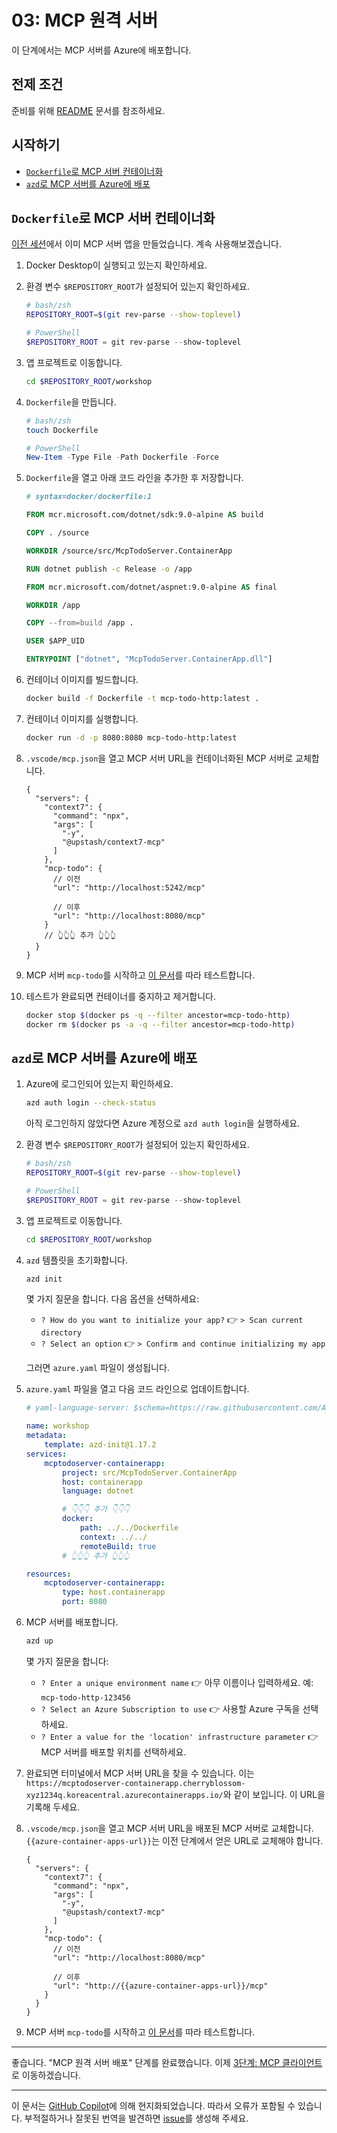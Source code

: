 # 03: MCP 원격 서버

이 단계에서는 MCP 서버를 Azure에 배포합니다.

## 전제 조건

준비를 위해 [README](../README.md#전제-조건) 문서를 참조하세요.

## 시작하기

- [`Dockerfile`로 MCP 서버 컨테이너화](#dockerfile로-mcp-서버-컨테이너화)
- [`azd`로 MCP 서버를 Azure에 배포](#azd로-mcp-서버를-azure에-배포)

## `Dockerfile`로 MCP 서버 컨테이너화

[이전 세션](./01-mcp-server.md)에서 이미 MCP 서버 앱을 만들었습니다. 계속 사용해보겠습니다.

1. Docker Desktop이 실행되고 있는지 확인하세요.
1. 환경 변수 `$REPOSITORY_ROOT`가 설정되어 있는지 확인하세요.

   ```bash
   # bash/zsh
   REPOSITORY_ROOT=$(git rev-parse --show-toplevel)
   ```

   ```powershell
   # PowerShell
   $REPOSITORY_ROOT = git rev-parse --show-toplevel
   ```

1. 앱 프로젝트로 이동합니다.

    ```bash
    cd $REPOSITORY_ROOT/workshop
    ```

1. `Dockerfile`을 만듭니다.

    ```bash
    # bash/zsh
    touch Dockerfile
    ```

    ```powershell
    # PowerShell
    New-Item -Type File -Path Dockerfile -Force
    ```

1. `Dockerfile`을 열고 아래 코드 라인을 추가한 후 저장합니다.

    ```dockerfile
    # syntax=docker/dockerfile:1
    
    FROM mcr.microsoft.com/dotnet/sdk:9.0-alpine AS build
    
    COPY . /source
    
    WORKDIR /source/src/McpTodoServer.ContainerApp
    
    RUN dotnet publish -c Release -o /app
    
    FROM mcr.microsoft.com/dotnet/aspnet:9.0-alpine AS final
    
    WORKDIR /app
    
    COPY --from=build /app .
    
    USER $APP_UID
    
    ENTRYPOINT ["dotnet", "McpTodoServer.ContainerApp.dll"]
    ```

1. 컨테이너 이미지를 빌드합니다.

    ```bash
    docker build -f Dockerfile -t mcp-todo-http:latest .
    ```

1. 컨테이너 이미지를 실행합니다.

    ```bash
    docker run -d -p 8080:8080 mcp-todo-http:latest
    ```

1. `.vscode/mcp.json`을 열고 MCP 서버 URL을 컨테이너화된 MCP 서버로 교체합니다.

    ```jsonc
    {
      "servers": {
        "context7": {
          "command": "npx",
          "args": [
            "-y",
            "@upstash/context7-mcp"
          ]
        },
        "mcp-todo": {
          // 이전
          "url": "http://localhost:5242/mcp"

          // 이후
          "url": "http://localhost:8080/mcp"
        }
        // 👆👆👆 추가 👆👆👆
      }
    }
    ```

1. MCP 서버 `mcp-todo`를 시작하고 [이 문서](./01-mcp-server.md#mcp-서버-테스트)를 따라 테스트합니다.
1. 테스트가 완료되면 컨테이너를 중지하고 제거합니다.

    ```bash
    docker stop $(docker ps -q --filter ancestor=mcp-todo-http)
    docker rm $(docker ps -a -q --filter ancestor=mcp-todo-http)
    ```

## `azd`로 MCP 서버를 Azure에 배포

1. Azure에 로그인되어 있는지 확인하세요.

    ```bash
    azd auth login --check-status
    ```

   아직 로그인하지 않았다면 Azure 계정으로 `azd auth login`을 실행하세요.

1. 환경 변수 `$REPOSITORY_ROOT`가 설정되어 있는지 확인하세요.

   ```bash
   # bash/zsh
   REPOSITORY_ROOT=$(git rev-parse --show-toplevel)
   ```

   ```powershell
   # PowerShell
   $REPOSITORY_ROOT = git rev-parse --show-toplevel
   ```

1. 앱 프로젝트로 이동합니다.

    ```bash
    cd $REPOSITORY_ROOT/workshop
    ```

1. `azd` 템플릿을 초기화합니다.

    ```bash
    azd init
    ```

   몇 가지 질문을 합니다. 다음 옵션을 선택하세요:

   - `? How do you want to initialize your app?` 👉 `> Scan current directory`
   - `? Select an option` 👉 `> Confirm and continue initializing my app`

   그러면 `azure.yaml` 파일이 생성됩니다.

1. `azure.yaml` 파일을 열고 다음 코드 라인으로 업데이트합니다.

    ```yml
    # yaml-language-server: $schema=https://raw.githubusercontent.com/Azure/azure-dev/main/schemas/v1.0/azure.yaml.json
    
    name: workshop
    metadata:
        template: azd-init@1.17.2
    services:
        mcptodoserver-containerapp:
            project: src/McpTodoServer.ContainerApp
            host: containerapp
            language: dotnet

            # 👇👇👇 추가 👇👇👇
            docker:
                path: ../../Dockerfile
                context: ../../
                remoteBuild: true
            # 👆👆👆 추가 👆👆👆

    resources:
        mcptodoserver-containerapp:
            type: host.containerapp
            port: 8080
    ```

1. MCP 서버를 배포합니다.

    ```bash
    azd up
    ```

   몇 가지 질문을 합니다:

   - `? Enter a unique environment name` 👉 아무 이름이나 입력하세요. 예: `mcp-todo-http-123456`
   - `? Select an Azure Subscription to use` 👉 사용할 Azure 구독을 선택하세요.
   - `? Enter a value for the 'location' infrastructure parameter` 👉 MCP 서버를 배포할 위치를 선택하세요.

1. 완료되면 터미널에서 MCP 서버 URL을 찾을 수 있습니다. 이는 `https://mcptodoserver-containerapp.cherryblossom-xyz1234q.koreacentral.azurecontainerapps.io/`와 같이 보입니다. 이 URL을 기록해 두세요.
1. `.vscode/mcp.json`을 열고 MCP 서버 URL을 배포된 MCP 서버로 교체합니다. `{{azure-container-apps-url}}`는 이전 단계에서 얻은 URL로 교체해야 합니다.

    ```jsonc
    {
      "servers": {
        "context7": {
          "command": "npx",
          "args": [
            "-y",
            "@upstash/context7-mcp"
          ]
        },
        "mcp-todo": {
          // 이전
          "url": "http://localhost:8080/mcp"

          // 이후
          "url": "http://{{azure-container-apps-url}}/mcp"
        }
      }
    }
    ```

1. MCP 서버 `mcp-todo`를 시작하고 [이 문서](./01-mcp-server.md#mcp-서버-테스트)를 따라 테스트합니다.

---

좋습니다. "MCP 원격 서버 배포" 단계를 완료했습니다. 이제 [3단계: MCP 클라이언트](./03-mcp-client.md)로 이동하겠습니다.

---

이 문서는 [GitHub Copilot](https://docs.github.com/copilot/about-github-copilot/what-is-github-copilot)에 의해 현지화되었습니다. 따라서 오류가 포함될 수 있습니다. 부적절하거나 잘못된 번역을 발견하면 [issue](../../../../../issues)를 생성해 주세요.

